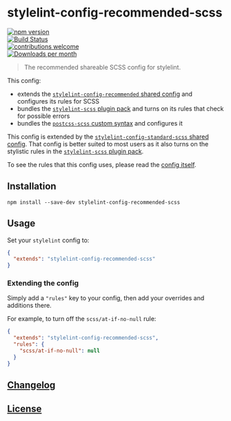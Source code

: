 # stylelint-config-recommended-scss  
  
[![npm version](http://img.shields.io/npm/v/stylelint-config-recommended-scss.svg)](https://www.npmjs.org/package/stylelint-config-recommended-scss)  
[![Build Status](https://github.com/stylelint-scss/stylelint-config-recommended-scss/workflows/CI/badge.svg)](https://github.com/stylelint-scss/stylelint-config-recommended-scss/actions?workflow=CI)  
[![contributions welcome](https://img.shields.io/badge/contributions-welcome-brightgreen.svg?style=flat)](https://egghead.io/courses/how-to-contribute-to-an-open-source-project-on-github)  
[![Downloads per month](https://img.shields.io/npm/dm/stylelint-config-recommended-scss.svg)](https://npmcharts.com/compare/stylelint-config-recommended-scss)  
  
> The recommended shareable SCSS config for stylelint.  
  
This config:  
  
- extends the [`stylelint-config-recommended` shared config](https://github.com/stylelint/stylelint-config-recommended) and configures its rules for SCSS  
- bundles the [`stylelint-scss` plugin pack](https://github.com/stylelint-scss/stylelint-scss) and turns on its rules that check for possible errors  
- bundles the [`postcss-scss` custom syntax](https://github.com/postcss/postcss-scss) and configures it  
  
This config is extended by the [`stylelint-config-standard-scss` shared config](https://github.com/stylelint-scss/stylelint-config-standard-scss). That config is better suited to most users as it also turns on the stylistic rules in the [`stylelint-scss` plugin pack](https://github.com/stylelint-scss/stylelint-scss).  
  
To see the rules that this config uses, please read the [config itself](/index.js).  
  
## Installation  
  
```shell  
npm install --save-dev stylelint-config-recommended-scss  
```  
  
## Usage  
  
Set your `stylelint` config to:  
  
```json  
{  
  "extends": "stylelint-config-recommended-scss"  
}  
```  
  
### Extending the config  
  
Simply add a `"rules"` key to your config, then add your overrides and additions there.  
  
For example, to turn off the `scss/at-if-no-null` rule:  
  
```json  
{  
  "extends": "stylelint-config-recommended-scss",  
  "rules": {  
    "scss/at-if-no-null": null  
  }  
}  
```  
  
## [Changelog](../../CHANGELOG.md#)  
  
## [License](../../LICENSE)  
